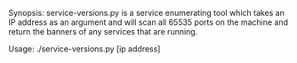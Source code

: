 Synopsis:
service-versions.py is a service enumerating tool which takes an IP address as an argument and will scan
all 65535 ports on the machine and return the banners of any services that are running.

Usage:
./service-versions.py [ip address]
